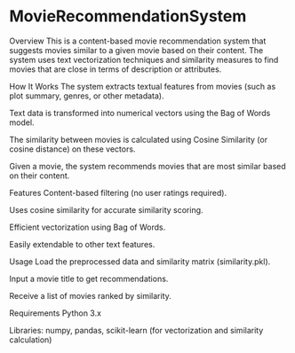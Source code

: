 # MovieRecommendationSystem
Overview
This is a content-based movie recommendation system that suggests movies similar to a given movie based on their content. The system uses text vectorization techniques and similarity measures to find movies that are close in terms of description or attributes.

How It Works
The system extracts textual features from movies (such as plot summary, genres, or other metadata).

Text data is transformed into numerical vectors using the Bag of Words model.

The similarity between movies is calculated using Cosine Similarity (or cosine distance) on these vectors.

Given a movie, the system recommends movies that are most similar based on their content.

Features
Content-based filtering (no user ratings required).

Uses cosine similarity for accurate similarity scoring.

Efficient vectorization using Bag of Words.

Easily extendable to other text features.

Usage
Load the preprocessed data and similarity matrix (similarity.pkl).

Input a movie title to get recommendations.

Receive a list of movies ranked by similarity.

Requirements
Python 3.x

Libraries: numpy, pandas, scikit-learn (for vectorization and similarity calculation)
